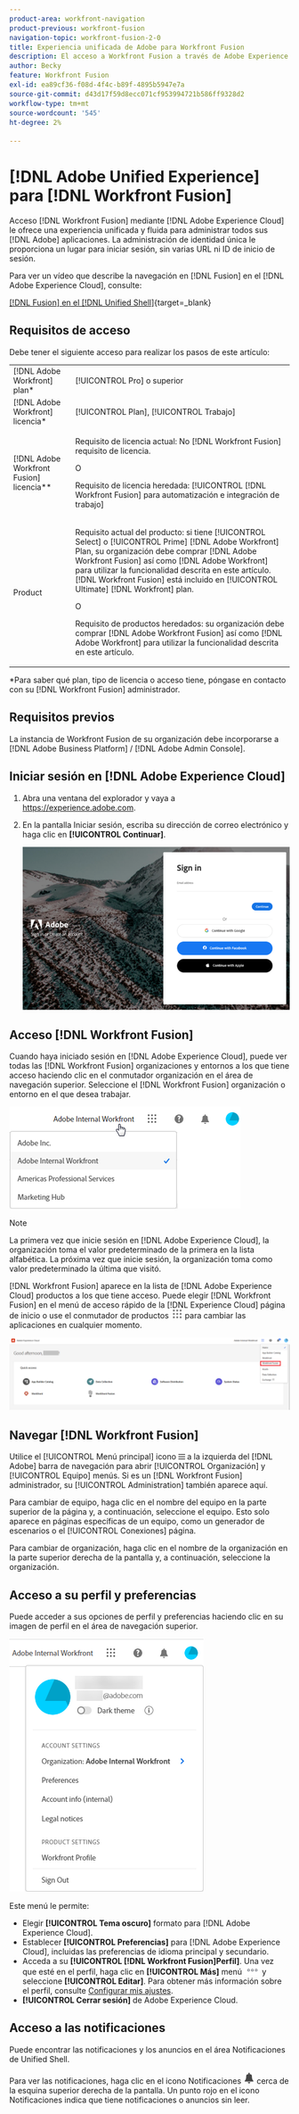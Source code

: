 ```yaml
---
product-area: workfront-navigation
product-previous: workfront-fusion
navigation-topic: workfront-fusion-2-0
title: Experiencia unificada de Adobe para Workfront Fusion
description: El acceso a Workfront Fusion a través de Adobe Experience Cloud le ofrece una experiencia unificada y perfecta para gestionar todas las aplicaciones de Adobe.
author: Becky
feature: Workfront Fusion
exl-id: ea89cf36-f08d-4f4c-b89f-4895b5947e7a
source-git-commit: d43d17f59d8ecc071cf953994721b586ff9328d2
workflow-type: tm+mt
source-wordcount: '545'
ht-degree: 2%

---
```


# [!DNL Adobe Unified Experience] para [!DNL Workfront Fusion]

Acceso [!DNL Workfront Fusion] mediante [!DNL Adobe Experience Cloud] le ofrece una experiencia unificada y fluida para administrar todos sus [!DNL Adobe] aplicaciones. La administración de identidad única le proporciona un lugar para iniciar sesión, sin varias URL ni ID de inicio de sesión.

Para ver un vídeo que describe la navegación en [!DNL Fusion] en el [!DNL Adobe Experience Cloud], consulte:

[[!DNL Fusion] en el [!DNL Unified Shell]](https://video.tv.adobe.com/v/3412392/){target=_blank}

## Requisitos de acceso

Debe tener el siguiente acceso para realizar los pasos de este artículo:

<table style="table-layout:auto"> 
 <col> 
 <col> 
 <tbody> 
  <tr> 
   <td role="rowheader">[!DNL Adobe Workfront] plan*</td> 
   <td> <p>[!UICONTROL Pro] o superior</p> </td> 
  </tr> 
  <tr data-mc-conditions=""> 
   <td role="rowheader">[!DNL Adobe Workfront] licencia*</td> 
   <td> <p>[!UICONTROL Plan], [!UICONTROL Trabajo]</p> </td> 
  </tr> 
  <tr> 
   <td role="rowheader">[!DNL Adobe Workfront Fusion] licencia**</td> 
   <td>
   <p>Requisito de licencia actual: No [!DNL Workfront Fusion] requisito de licencia.</p>
   <p>O</p>
   <p>Requisito de licencia heredada: [!UICONTROL [!DNL Workfront Fusion] para automatización e integración de trabajo] </p> 
  </tr> 
  <tr> 
   <td role="rowheader">Product</td> 
   <td>
   <p>Requisito actual del producto: si tiene [!UICONTROL Select] o [!UICONTROL Prime] [!DNL Adobe Workfront] Plan, su organización debe comprar [!DNL Adobe Workfront Fusion] así como [!DNL Adobe Workfront] para utilizar la funcionalidad descrita en este artículo. [!DNL Workfront Fusion] está incluido en [!UICONTROL Ultimate] [!DNL Workfront] plan.</p>
   <p>O</p>
   <p>Requisito de productos heredados: su organización debe comprar [!DNL Adobe Workfront Fusion] así como [!DNL Adobe Workfront] para utilizar la funcionalidad descrita en este artículo.</p>
   </td> 
  </tr> 
 </tbody> 
</table>
*Para saber qué plan, tipo de licencia o acceso tiene, póngase en contacto con su [!DNL Workfront Fusion] administrador.

## Requisitos previos

La instancia de Workfront Fusion de su organización debe incorporarse a [!DNL Adobe Business Platform] / [!DNL Adobe Admin Console].

## Iniciar sesión en [!DNL Adobe Experience Cloud]

1. Abra una ventana del explorador y vaya a <https://experience.adobe.com>.
1. En la pantalla Iniciar sesión, escriba su dirección de correo electrónico y haga clic en **[!UICONTROL Continuar]**.

   ![Iniciar sesión en [!DNL Adobe Experience Cloud]](assets/aec-login-page.png)

## Acceso [!DNL Workfront Fusion]

Cuando haya iniciado sesión en [!DNL Adobe Experience Cloud], puede ver todas las [!DNL Workfront Fusion] organizaciones y entornos a los que tiene acceso haciendo clic en el conmutador organización en el área de navegación superior. Seleccione el [!DNL Workfront Fusion] organización o entorno en el que desea trabajar.

![Ver [!DNL Workfront Fusion] organizaciones y entornos](assets/aec-view-all-orgs.png)

>[!NOTE]
>
>La primera vez que inicie sesión en [!DNL Adobe Experience Cloud], la organización toma el valor predeterminado de la primera en la lista alfabética. La próxima vez que inicie sesión, la organización toma como valor predeterminado la última que visitó.

[!DNL Workfront Fusion] aparece en la lista de [!DNL Adobe Experience Cloud] productos a los que tiene acceso. Puede elegir [!DNL Workfront Fusion] en el menú de acceso rápido de la [!DNL Experience Cloud] página de inicio o use el conmutador de productos ![Conmutador de productos](assets/main-menu-icon.png) para cambiar las aplicaciones en cualquier momento.

![Seleccionar [!DNL Workfront Fusion] para acceder a la aplicación](assets/aec-product-switcher.png)

## Navegar [!DNL Workfront Fusion]

Utilice el [!UICONTROL Menú principal] icono ![](assets/main-menu-icon-left-nav.png) a la izquierda del [!DNL Adobe] barra de navegación para abrir [!UICONTROL Organización] y [!UICONTROL Equipo] menús. Si es un [!DNL Workfront Fusion] administrador, su [!UICONTROL Administration] también aparece aquí.

Para cambiar de equipo, haga clic en el nombre del equipo en la parte superior de la página y, a continuación, seleccione el equipo. Esto solo aparece en páginas específicas de un equipo, como un generador de escenarios o el [!UICONTROL Conexiones] página.

Para cambiar de organización, haga clic en el nombre de la organización en la parte superior derecha de la pantalla y, a continuación, seleccione la organización.

## Acceso a su perfil y preferencias

Puede acceder a sus opciones de perfil y preferencias haciendo clic en su imagen de perfil en el área de navegación superior.

![Menú Perfil](assets/aec-profile-picture-menu.png)

Este menú le permite:

* Elegir **[!UICONTROL Tema oscuro]** formato para [!DNL Adobe Experience Cloud].
* Establecer **[!UICONTROL Preferencias]** para [!DNL Adobe Experience Cloud], incluidas las preferencias de idioma principal y secundario.
* Acceda a su **[!UICONTROL [!DNL Workfront Fusion]Perfil]**. Una vez que esté en el perfil, haga clic en **[!UICONTROL Más]** menú ![](assets/more-icon.png) y seleccione **[!UICONTROL Editar]**. Para obtener más información sobre el perfil, consulte [Configurar mis ajustes](/help/quicksilver/workfront-basics/manage-your-account-and-profile/configuring-your-user-profile/configure-my-settings.md).
* **[!UICONTROL Cerrar sesión]** de Adobe Experience Cloud.


## Acceso a las notificaciones

Puede encontrar las notificaciones y los anuncios en el área Notificaciones de Unified Shell.

Para ver las notificaciones, haga clic en el icono Notificaciones ![Icono de notificaciones](assets/notifications-icon.png) cerca de la esquina superior derecha de la pantalla. Un punto rojo en el icono Notificaciones indica que tiene notificaciones o anuncios sin leer.

